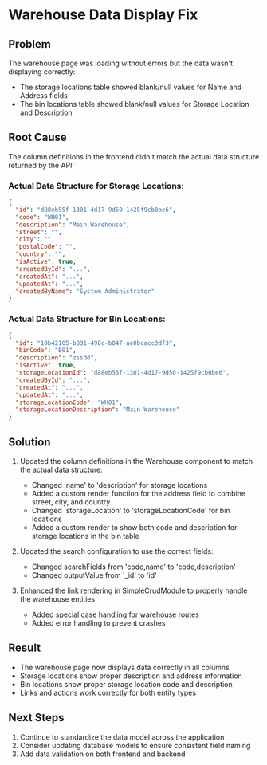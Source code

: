 # Warehouse Data Display Fix

## Problem
The warehouse page was loading without errors but the data wasn't displaying correctly:
- The storage locations table showed blank/null values for Name and Address fields
- The bin locations table showed blank/null values for Storage Location and Description

## Root Cause
The column definitions in the frontend didn't match the actual data structure returned by the API:

### Actual Data Structure for Storage Locations:
```json
{
  "id": "d88eb55f-1301-4d17-9d50-1425f9cb0be6",
  "code": "WH01",
  "description": "Main Warehouse",
  "street": "",
  "city": "",
  "postalCode": "",
  "country": "",
  "isActive": true,
  "createdById": "...",
  "createdAt": "...",
  "updatedAt": "...",
  "createdByName": "System Administrator"
}
```

### Actual Data Structure for Bin Locations:
```json
{
  "id": "19b42105-b831-498c-b047-ae0bcacc3df3",
  "binCode": "B01",
  "description": "zssdd",
  "isActive": true,
  "storageLocationId": "d88eb55f-1301-4d17-9d50-1425f9cb0be6",
  "createdById": "...",
  "createdAt": "...",
  "updatedAt": "...",
  "storageLocationCode": "WH01",
  "storageLocationDescription": "Main Warehouse"
}
```

## Solution

1. Updated the column definitions in the Warehouse component to match the actual data structure:
   - Changed 'name' to 'description' for storage locations
   - Added a custom render function for the address field to combine street, city, and country
   - Changed 'storageLocation' to 'storageLocationCode' for bin locations
   - Added a custom render to show both code and description for storage locations in the bin table

2. Updated the search configuration to use the correct fields:
   - Changed searchFields from 'code,name' to 'code,description'
   - Changed outputValue from '_id' to 'id'

3. Enhanced the link rendering in SimpleCrudModule to properly handle the warehouse entities
   - Added special case handling for warehouse routes
   - Added error handling to prevent crashes

## Result

- The warehouse page now displays data correctly in all columns
- Storage locations show proper description and address information
- Bin locations show proper storage location code and description
- Links and actions work correctly for both entity types

## Next Steps

1. Continue to standardize the data model across the application
2. Consider updating database models to ensure consistent field naming
3. Add data validation on both frontend and backend
